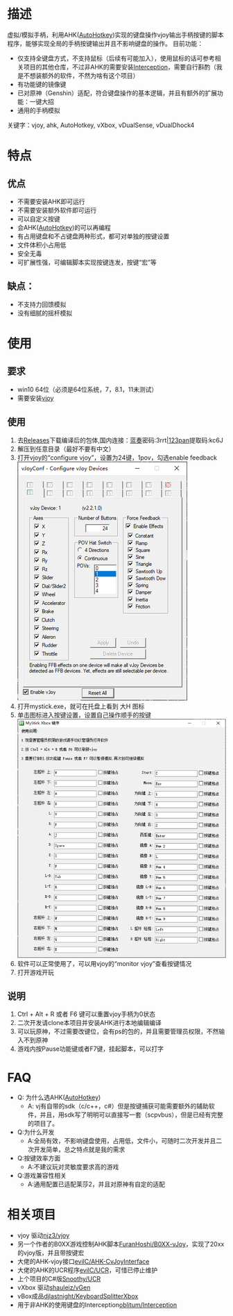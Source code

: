 # 描述
虚拟/模拟手柄，利用AHK([AutoHotkey](https://www.autohotkey.com))实现的键盘操作vjoy输出手柄按键的脚本程序，能够实现全局的手柄按键输出并且不影响键盘的操作。
目前功能：
+ 仅支持全键盘方式，不支持鼠标（后续有可能加入），使用鼠标的话可参考相关项目的其他仓库，不过非AHK的需要安装[Interception](https://github.com/oblitum/Interception)，需要自行斟酌（我是不想装额外的软件，不然为啥有这个项目）
+ 有功能键的镜像键
+ 已对原神（Genshin）适配，符合键盘操作的基本逻辑，并且有额外的扩展功能：一键大招
+ 通用的手柄模拟


关键字：vjoy, ahk, AutoHotkey, vXbox, vDualSense, vDualDhock4

# 特点
## 优点
- 不需要安装AHK即可运行
- 不需要安装额外软件即可运行
- 可以自定义按键
- 会AHK([AutoHotkey](https://www.autohotkey.com))的可以再编程
- 有占用键盘和不占键盘两种形式，都可对单独的按键设置
- 文件体积小占用低
- 安全无毒
- 可扩展性强，可编辑脚本实现按键连发，按键“宏”等
  
## 缺点：
- 不支持力回馈模拟
- 没有细腻的摇杆模拟
  
# 使用
## 要求
- win10 64位（必须是64位系统，7，8.1，11未测试）
- 需要安装[vjoy](https://github.com/njz3/vJoy)
  
## 使用
1. 去[Releases](https://github.com/y9264xj666/AHK_vjoy/releases)下载编译后的包体,国内连接：[蓝奏](https://9264xj.lanzoue.com/b0d4wt5ba)密码:3rrt|[123pan](https://www.123pan.com/s/2DDrVv-bZDHH)提取码:kc6J
2. 解压到任意目录（最好不要有中文）
3. 打开vjoy的“configure vjoy”，设置为24键，1pov，勾选enable feedback
   ![config](./img/vjoyconfig.png)
4. 打开mystick.exe，就可在托盘上看到 大H 图标
5. 单击图标进入按键设置，设置自己操作顺手的按键
   ![MyStiick Setting](./img/mystick.png)
6. 软件可以正常使用了，可以用vjoy的“monitor vjoy”查看按键情况
7. 打开游戏开玩

## 说明
1. Ctrl + Alt + R 或者 F6 键可以重置vjoy手柄为0状态
2. 二次开发请clone本项目并安装AHK进行本地编辑编译
3. 可以玩原神，不过需要改键位，会有ps的包的，并且需要管理员权限，不然输入不到原神
4. 游戏内按Pause功能键或者F7键，挂起脚本，可以打字
# FAQ
+ Q: 为什么选AHK([AutoHotkey](https://www.autohotkey.com))
  - A: vj有自带的sdk（c/c++，c#）但是按键捕获可能需要额外的辅助软件，并且，用sdk写了明明可以直接写一套（scpvbus），但是已经有完整的项目了。
+ Q:为什么开发
  + A:全局有效，不影响键盘使用，占用低，文件小，可随时二次开发并且二次开发简单，总之特点就是我的需求
+ Q:按键效率方面
  + A:不建议玩对灵敏度要求高的游戏
+ Q:游戏兼容性相关
  + A:通用配置已适配莱莎2，并且对原神有自定的适配


# 相关项目
+ vjoy 驱动[njz3/vjoy](https://github.com/njz3/vJoy)
+ 另一个作者的B0XX游戏控制AHK脚本[FuranHoshi/B0XX-vJoy](https://github.com/FuranHoshi/B0XX-vJoy)，实现了20xx的vjoy版，并且带按键宏
+ 大佬的AHK-vjoy接口[evilC/AHK-CvJoyInterface](https://github.com/evilC/AHK-CvJoyInterface)
+ 大佬的AHK的UCR程序[evilC/UCR](https://github.com/evilC/UCR)，可惜已停止维护
+ 上个项目的C#版[Snoothy/UCR](https://github.com/Snoothy/UCR)
+ vXbox 驱动[shauleiz/vGen](https://github.com/shauleiz/vGen)
+ vBox成品[djlastnight/KeyboardSplitterXbox](https://github.com/djlastnight/KeyboardSplitterXbox)
+ 用于非AHK的使用键盘的Interception[oblitum/Interception](https://github.com/oblitum/Interception)